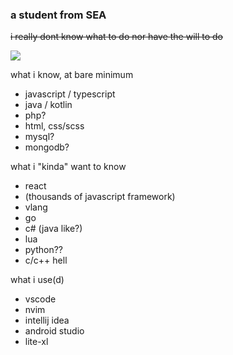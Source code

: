 ### a student from SEA
~~i really dont know what to do nor have the will to do~~

<img src='https://discord.c99.nl/widget/theme-4/448046610723766273.png'>

what i know, at bare minimum
- javascript / typescript
- java / kotlin
- php?
- html, css/scss
- mysql?
- mongodb?

what i "kinda" want to know
- react
- (thousands of javascript framework)
- vlang
- go
- c# (java like?)
- lua
- python??
- c/c++ hell

what i use(d)
- vscode
- nvim
- intellij idea
- android studio
- lite-xl
